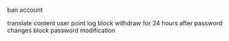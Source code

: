 ban account

translate content
user point log
block withdraw for 24 hours after password changes
block password modification
